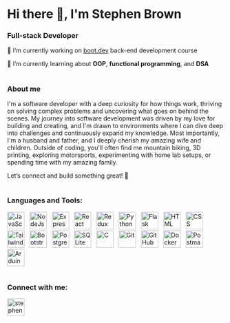 # Hi there 👋, I'm Stephen Brown

### Full-stack Developer

🔭 I’m currently working on [boot.dev](boot.dev) back-end development course

🌱 I’m currently learning about **OOP**, **functional programming**, and **DSA**

#

### About me

I'm a software developer with a deep curiosity for how things work, thriving on solving complex problems and uncovering what goes on behind the scenes. My journey into software development was driven by my love for building and creating, and I'm drawn to environments where I can dive deep into challenges and continuously expand my knowledge. Most importantly, I'm a husband and father, and I deeply cherish my amazing wife and children. Outside of coding, you'll often find me mountain biking, 3D printing, exploring motorsports, experimenting with home lab setups, or spending time with my amazing family.

Let’s connect and build something great! 🚀

#

<h3>Languages and Tools:</h3>
<a href="https://developer.mozilla.org/en-US/docs/Web/JavaScript" target="_blank" rel="noreferrer"><img alt="JavaScript" width="40px" src="https://cdn.jsdelivr.net/gh/devicons/devicon@latest/icons/javascript/javascript-original.svg" /></a>&nbsp&nbsp
<a href="https://nodejs.org" target="_blank" rel="noreferrer"><img alt="NodeJs" width="40" src="https://cdn.jsdelivr.net/gh/devicons/devicon@latest/icons/nodejs/nodejs-original.svg" /></a>&nbsp&nbsp
<a href="https://expressjs.com" target="_blank" rel="noreferrer"><img alt="ExpressJs" width="40" src="https://cdn.jsdelivr.net/gh/devicons/devicon@latest/icons/express/express-original.svg" /></a>&nbsp&nbsp
<a href="https://reactjs.org/" target="_blank" rel="noreferrer"><img alt="React" width="40" src="https://cdn.jsdelivr.net/gh/devicons/devicon@latest/icons/react/react-original.svg" /></a>&nbsp&nbsp
<a href="https://redux.js.org" target="_blank" rel="noreferrer"><img alt="Redux" width="40" src="https://cdn.jsdelivr.net/gh/devicons/devicon@latest/icons/redux/redux-original.svg" /></a>&nbsp&nbsp
<a href="https://www.python.org" target="_blank" rel="noreferrer"><img alt="Python" width="40" src="https://cdn.jsdelivr.net/gh/devicons/devicon@latest/icons/python/python-original.svg" /></a>&nbsp&nbsp
<a href="https://flask.palletsprojects.com/" target="_blank" rel="noreferrer"><img alt="Flask" width="40" src="https://cdn.jsdelivr.net/gh/devicons/devicon@latest/icons/flask/flask-original.svg" /></a>&nbsp&nbsp
<a href="https://www.w3.org/html/" target="_blank" rel="noreferrer"><img alt="HTML" width="40" src="https://cdn.jsdelivr.net/gh/devicons/devicon@latest/icons/html5/html5-original.svg" /></a>&nbsp&nbsp
<a href="https://www.w3schools.com/css/" target="_blank" rel="noreferrer"><img alt="CSS" width="40" src="https://cdn.jsdelivr.net/gh/devicons/devicon@latest/icons/css3/css3-original.svg" /></a>&nbsp&nbsp
<a href="https://tailwindcss.com/" target="_blank" rel="noreferrer"><img alt="Tailwind" width="40" src="https://cdn.jsdelivr.net/gh/devicons/devicon@latest/icons/tailwindcss/tailwindcss-original.svg" /></a>&nbsp&nbsp
<a href="https://getbootstrap.com" target="_blank" rel="noreferrer"> <img alt="Bootstrap" width="40" src="https://cdn.jsdelivr.net/gh/devicons/devicon@latest/icons/bootstrap/bootstrap-original.svg" /></a>&nbsp&nbsp
<a href="https://www.postgresql.org" target="_blank" rel="noreferrer"><img alt="PostgreSQL" width="40" src="https://cdn.jsdelivr.net/gh/devicons/devicon@latest/icons/postgresql/postgresql-original.svg" /></a>&nbsp&nbsp
<a href="https://www.sqlite.org/" target="_blank" rel="noreferrer"><img alt="SQLite" width="40" src="https://cdn.jsdelivr.net/gh/devicons/devicon@latest/icons/sqlite/sqlite-original.svg" /></a>&nbsp&nbsp
<a href="https://www.cprogramming.com/" target="_blank" rel="noreferrer"><img alt="C" width="40" src="https://cdn.jsdelivr.net/gh/devicons/devicon@latest/icons/c/c-original.svg" /></a>&nbsp&nbsp
<a href="https://git-scm.com/" target="_blank" rel="noreferrer"><img alt="Git" width="40" src="https://cdn.jsdelivr.net/gh/devicons/devicon@latest/icons/git/git-original.svg" /></a>&nbsp&nbsp
<a href="https://github.com/" target="_blank" rel="noreferrer"><img alt="GitHub" width="40" src="https://cdn.jsdelivr.net/gh/devicons/devicon@latest/icons/github/github-original.svg" /></a>&nbsp&nbsp
<a href="https://www.docker.com/" target="_blank" rel="noreferrer"><img alt="Docker" width="40" src="https://cdn.jsdelivr.net/gh/devicons/devicon@latest/icons/docker/docker-original.svg" /></a>&nbsp&nbsp
<a href="https://postman.com" target="_blank" rel="noreferrer"><img alt="Postman" width="40" src="https://cdn.jsdelivr.net/gh/devicons/devicon@latest/icons/postman/postman-original.svg" /></a>&nbsp&nbsp
<a href="https://www.arduino.cc/" target="_blank" rel="noreferrer"><img alt="Arduino" width="40" src="https://cdn.jsdelivr.net/gh/devicons/devicon@latest/icons/arduino/arduino-original.svg" /></a>

#

<h3>Connect with me:</h3>
<a href="https://linkedin.com/in/stephen-brown-0732895b" target="blank"><img src="https://cdn.jsdelivr.net/gh/devicons/devicon@latest/icons/linkedin/linkedin-original.svg" alt="stephen-brown-0732895b" width="40" /></a>
